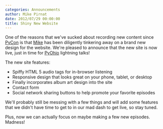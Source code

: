 ```yaml
---
categories: Announcements
author: Mike Pirnat
date: 2012/07/29 00:00:00
title: Shiny New Website
---
```

One of the reasons that we've sucked about recording new content since
[PyCon](http://us.pycon.org) is that [Mike](http://mike.pirnat.com) has been
diligently tinkering away on a brand new design for the website.
We're pleased to announce that the new site is now live, just in time for
[PyOhio](http://pyohio.org) lightning talks!

The new site features:

 * Spiffy HTML 5 audio tags for in-browser listening
 * Responsive design that looks great on your phone, tablet, or desktop
 * Finally incorporates album art design into the site
 * Contact form
 * Social network sharing buttons to help promote your favorite episodes

We'll probably still be messing with a few things and will add some features
that we didn't have time to get to in our mad dash to get live, so stay tuned.

Plus, now we can actually focus on maybe making a few new episodes.  Madness!
